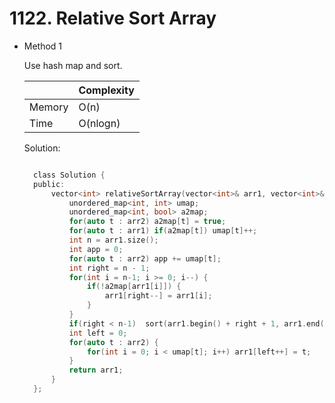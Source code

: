 # 1122. Relative Sort Array

- Method 1

  Use hash map and sort.

  |        | Complexity |
  | ------ | ---------- |
  | Memory | O(n)       |
  | Time   | O(nlogn)   |

  Solution:

  ```h

    class Solution {
    public:
        vector<int> relativeSortArray(vector<int>& arr1, vector<int>& arr2) {
            unordered_map<int, int> umap;
            unordered_map<int, bool> a2map;
            for(auto t : arr2) a2map[t] = true;
            for(auto t : arr1) if(a2map[t]) umap[t]++;
            int n = arr1.size();
            int app = 0;
            for(auto t : arr2) app += umap[t];
            int right = n - 1;
            for(int i = n-1; i >= 0; i--) {
                if(!a2map[arr1[i]]) {
                    arr1[right--] = arr1[i];
                }
            }
            if(right < n-1)  sort(arr1.begin() + right + 1, arr1.end());
            int left = 0;
            for(auto t : arr2) {
                for(int i = 0; i < umap[t]; i++) arr1[left++] = t;
            }
            return arr1;
        }
    };

  ```

<!-- - Method 2

    This is another method.

    | |   Complexity  |
    | ----------- | ----------- |
    |  Memory     | O(n) |
    |      Time       |  O(n) |


    Solution:

    ``` h



    ```

- Additional Knowledge:

    Here are some additional knowledge.



<br> -->
